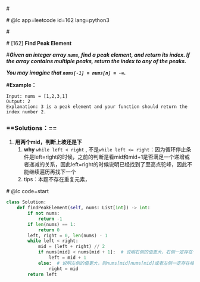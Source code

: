 \#

\# @lc app=leetcode id=162 lang=python3

\#

\# [162] **Find Peak Element**

\#***Given an integer array `nums`, find a peak element, and return its index. If the array contains multiple peaks, return the index to any of the peaks.***

***You may imagine that `nums[-1] = nums[n] = -∞`.***

#**Example：**

```
Input: nums = [1,2,3,1]
Output: 2
Explanation: 3 is a peak element and your function should return the index number 2.
```

### ==Solutions：==

1. **用两个mid，判断上坡还是下**
   1. **why** `while left < right` , 不是`while left <= right`：因为循环停止条件是left=right的时候，之前的判断是看mid和mid+1是否满足一个递增或者递减的关系，因此left=right的时候说明已经找到了至高点驼峰，因此不能继续遍历再找下一个
   2. tips：本题不存在重复元素，

\# @lc code=start

```python
class Solution:
    def findPeakElement(self, nums: List[int]) -> int:
        if not nums:
            return -1
        if len(nums) == 1:
            return 0
        left, right = 0, len(nums) - 1
        while left < right:
            mid = (left + right) // 2
            if nums[mid] < nums[mid + 1]:  # 说明右侧的值更大，右侧一定存在一个峰值，将左指针移到mid右侧
                left = mid + 1
            else:  # 说明左侧的值更大，则nums[mid]nums[mid]或者左侧一定存在峰值。令r=midr=mid，因为midmid自身也可能是峰值
                right = mid
        return left
```

